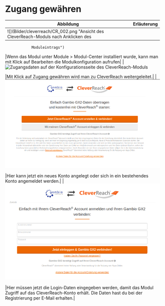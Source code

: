 # Zugang gewähren 

|Abbildung|Erläuterung|
|---------|-----------|
|![](Bilder/cleverreach/CR_002.png "Ansicht des CleverReach-Moduls nach Anklicken des
                Moduleintrags")

|Wenn das Modul unter Module \> Modul-Center installiert wurde, kann man mit Klick auf Bearbeiten die Modulkonfiguration aufrufen|
|![](Bilder/cleverreach/CR_003.png "Zugangsdaten auf der Konfigurationsseite des
                CleverReach-Moduls")

|Mit Klick auf Zugang gewähren wird man zu CleverReach weitergeleitet.|
|![](Bilder/cleverreach/20190702_010.png "Account erstellen oder anmelden bei CleverReach")

|Hier kann jetzt ein neues Konto angelegt oder sich in ein bestehendes Konto angemeldet werden.|
|![](Bilder/cleverreach/20190702_009.png "Eingabe der Daten zur Anmeldung bei Cleverreach")

|Hier müssen jetzt die Login-Daten eingegeben werden, damit das Modul Zugriff auf das CleverReach-Konto erhält. Die Daten hast du bei der Registrierung per E-Mail erhalten.|



